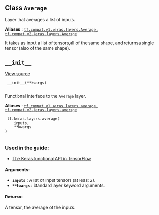 

## Class  `Average` 
Layer that averages a list of inputs.

**Aliases** : [ `tf.compat.v1.keras.layers.Average` ](/api_docs/python/tf/keras/layers/Average), [ `tf.compat.v2.keras.layers.Average` ](/api_docs/python/tf/keras/layers/Average)

It takes as input a list of tensors,all of the same shape, and returnsa single tensor (also of the same shape).

##  `__init__` 
[View source](https://github.com/tensorflow/tensorflow/blob/r2.0/tensorflow/python/keras/layers/merge.py#L41-L43)

```
 __init__(**kwargs)
 
```

Functional interface to the  `Average`  layer.

**Aliases** : [ `tf.compat.v1.keras.layers.average` ](/api_docs/python/tf/keras/layers/average), [ `tf.compat.v2.keras.layers.average` ](/api_docs/python/tf/keras/layers/average)

```
 tf.keras.layers.average(
    inputs,
    **kwargs
)
 
```

### Used in the guide:
- [The Keras functional API in TensorFlow](https://tensorflow.google.cn/guide/keras/functional)


#### Arguments:
- **`inputs`** : A list of input tensors (at least 2).
- **`**kwargs`** : Standard layer keyword arguments.


#### Returns:
A tensor, the average of the inputs.

